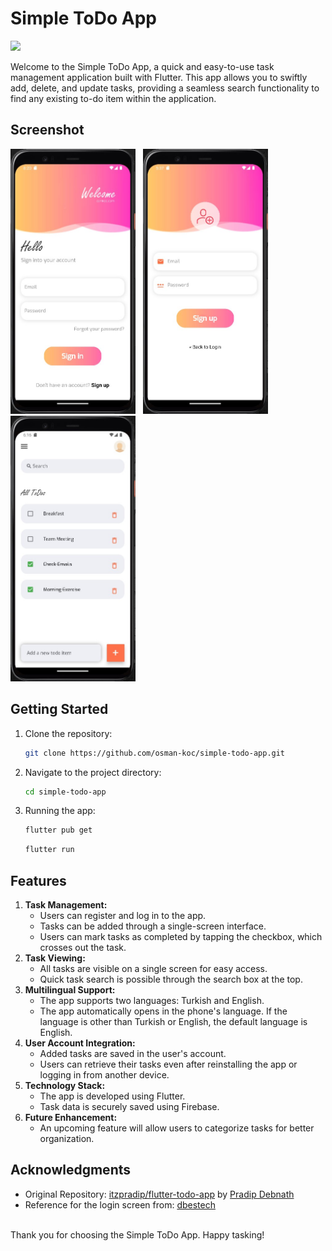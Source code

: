 # Simple ToDo App

<img src="assets/icons/app_icon.png.png" />

Welcome to the Simple ToDo App, a quick and easy-to-use task management application built with Flutter. This app allows you to swiftly add, delete, and update tasks, providing a seamless search functionality to find any existing to-do item within the application.

## Screenshot

<img src="screenshot/login.jpg" width="200px"></img> &nbsp; <img src="screenshot/register.jpg" width="200px" /> &nbsp; <img src="screenshot/home.jpg" width="200px" />

## Getting Started
1. Clone the repository:
   ```bash
   git clone https://github.com/osman-koc/simple-todo-app.git
   ```
2. Navigate to the project directory:
   ```bash
   cd simple-todo-app
   ```
3. Running the app:
   ```bash
   flutter pub get
   ```
   ```bash
   flutter run
   ```

## Features
1. **Task Management:**
   - Users can register and log in to the app.
   - Tasks can be added through a single-screen interface.
   - Users can mark tasks as completed by tapping the checkbox, which crosses out the task.
2. **Task Viewing:**
   - All tasks are visible on a single screen for easy access.
   - Quick task search is possible through the search box at the top.
3. **Multilingual Support:**
   - The app supports two languages: Turkish and English.
   - The app automatically opens in the phone's language. If the language is other than Turkish or English, the default language is English.
4. **User Account Integration:**
   - Added tasks are saved in the user's account.
   - Users can retrieve their tasks even after reinstalling the app or logging in from another device.
5. **Technology Stack:**
   - The app is developed using Flutter.
   - Task data is securely saved using Firebase.
6. **Future Enhancement:**
   - An upcoming feature will allow users to categorize tasks for better organization.

## Acknowledgments
- Original Repository: [itzpradip/flutter-todo-app](https://github.com/itzpradip/flutter-todo-app) by [Pradip Debnath](https://github.com/itzpradip)
- Reference for the login screen from: [dbestech](https://www.youtube.com/watch?v=o_ZeLqpqt90)

<br />
Thank you for choosing the Simple ToDo App. Happy tasking!
